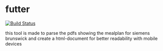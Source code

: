 # futter

[![Build Status](https://travis-ci.org/mbarz/futter.svg?branch=master)](https://travis-ci.org/mbarz/futter)

this tool is made to parse the pdfs showing the mealplan for siemens brunswick and create a html-document for better readability with mobile devices